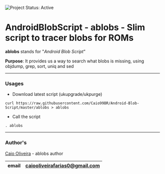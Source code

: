 ![Project Status: Active][Project Status Image]

AndroidBlobScript - ablobs - Slim script to tracer blobs for ROMs
=================================================================

**ablobs** stands for "*Android Blob Script*"   

**Purpose**: It provides us a way to search what blobs is missing, using objdump, grep, sort, uniq and sed

---

### Usages

* Download latest script (ukupgrade/ukpurge)
```
curl https://raw.githubusercontent.com/Caio99BR/Android-Blob-Script/master/ablobs > ablobs
```

* Call the script
```
. ablobs
```

---

### Author's
[Caio Oliveira](https://plus.google.com/+CaioOBR) - ablobs author

|   email	|   caiooliveirafarias0@gmail.com	|
|:-:	|:-:	|

[Project Status Image]: https://img.shields.io/badge/project-active-green.svg "Project Status: Active"

